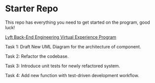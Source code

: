 # Starter Repo

This repo has everything you need to get started on the program, good luck!

[Lyft Back-End Engineering Virtual Experience Program](https://www.theforage.com/virtual-experience/xSw9echtixLAoPdsH/lyft/lyft-back-end-engineering-virtual-experience-program/test-driven-development?ref=NyGF9bpiipaJ7cDbD)

Task 1: Draft New UML Diagram for the architecture of component.

Task 2: Refactor the codebase.

Task 3: Introduce unit tests for newly refactored system.

Task 4: Add new function with test-driven development workflow.
